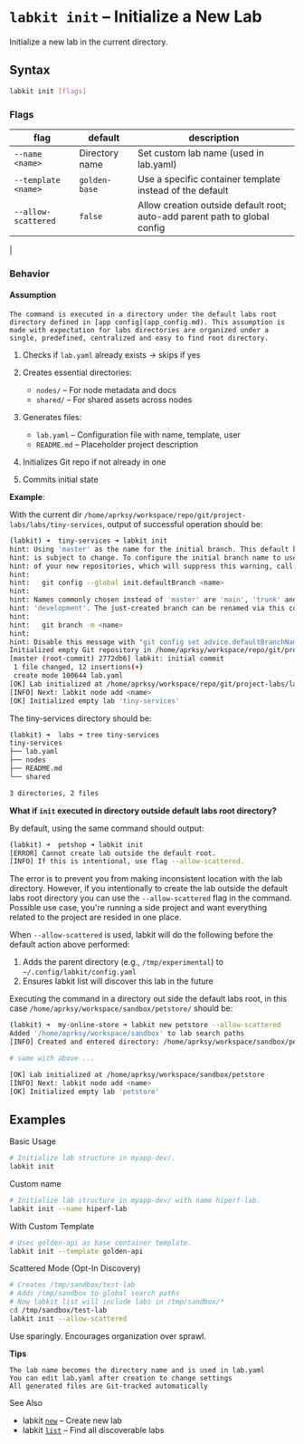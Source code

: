 # `labkit init` – Initialize a New Lab

Initialize a new lab in the current directory.

## Syntax

```bash
labkit init [flags]
```
 
### Flags 
| flag | default | description |
| --- | --- | --- |
| `--name <name>` | Directory name | Set custom lab name (used in lab.yaml) |
| `--template <name>` | `golden-base` | Use a specific container template instead of the default |
| `--allow-scattered` | `false` | Allow creation outside default root; auto-add parent path to global config |
|

### Behavior 

#### Assumption

    The command is executed in a directory under the default labs root directory defined in [app config](app_config.md). This assumption is made with expectation for labs directories are organized under a single, predefined, centralized and easy to find root directory.

1. Checks if `lab.yaml` already exists → skips if yes
2. Creates essential directories:
    - `nodes/` – For node metadata and docs
    - `shared/` – For shared assets across nodes
     
3. Generates files:
    - `lab.yaml` – Configuration file with name, template, user
    - `README.md` – Placeholder project description
     
4. Initializes Git repo if not already in one
5. Commits initial state

**Example**:

With the current dir `/home/aprksy/workspace/repo/git/project-labs/labs/tiny-services`, output of successful operation should be:
```bash
(labkit) ➜  tiny-services ➜ labkit init                           
hint: Using 'master' as the name for the initial branch. This default branch name
hint: is subject to change. To configure the initial branch name to use in all
hint: of your new repositories, which will suppress this warning, call:
hint:
hint: 	git config --global init.defaultBranch <name>
hint:
hint: Names commonly chosen instead of 'master' are 'main', 'trunk' and
hint: 'development'. The just-created branch can be renamed via this command:
hint:
hint: 	git branch -m <name>
hint:
hint: Disable this message with "git config set advice.defaultBranchName false"
Initialized empty Git repository in /home/aprksy/workspace/repo/git/project-labs/labs/tiny-services/.git/
[master (root-commit) 2772db6] labkit: initial commit
 1 file changed, 12 insertions(+)
 create mode 100644 lab.yaml
[OK] Lab initialized at /home/aprksy/workspace/repo/git/project-labs/labs/tiny-services
[INFO] Next: labkit node add <name>
[OK] Initialized empty lab 'tiny-services'
```

The tiny-services directory should be:
```bash
(labkit) ➜  labs ➜ tree tiny-services
tiny-services
├── lab.yaml
├── nodes
├── README.md
└── shared

3 directories, 2 files
```
**What if `init` executed in directory outside default labs root directory?**

By default, using the same command should output:
```bash
(labkit) ➜  petshop ➜ labkit init
[ERROR] Cannot create lab outside the default root.
[INFO] If this is intentional, use flag --allow-scattered.
```
The error is to prevent you from making inconsistent location with the lab directory. However, if you intentionally to create the lab outside the default labs root directory you can use the `--allow-scattered` flag in the command.    Possible use case, you're running a side project and want everything related to the project are resided in one place.

When `--allow-scattered` is used, labkit will do the following before the default action above performed:

1. Adds the parent directory (e.g., `/tmp/experimental`) to `~/.config/labkit/config.yaml`
2. Ensures labkit list will discover this lab in the future

Executing the command in a directory out side the default labs root, in this case `/home/aprksy/workspace/sandbox/petstore/` should be:
```bash
(labkit) ➜  my-online-store ➜ labkit new petstore --allow-scattered
Added '/home/aprksy/workspace/sandbox' to lab search paths
[INFO] Created and entered directory: /home/aprksy/workspace/sandbox/petstore

# same with above ...

[OK] Lab initialized at /home/aprksy/workspace/sandbox/petstore
[INFO] Next: labkit node add <name>
[OK] Initialized empty lab 'petstore'
```
         
## Examples 
Basic Usage 
```bash
# Initialize lab structure in myapp-dev/. 
labkit init
```

Custom name
```bash
# Initialize lab structure in myapp-dev/ with name hiperf-lab. 
labkit init --name hiperf-lab
```
 
With Custom Template 
```bash
# Uses golden-api as base container template. 
labkit init --template golden-api
```
 
Scattered Mode (Opt-In Discovery) 
```bash
# Creates /tmp/sandbox/test-lab
# Adds /tmp/sandbox to global search paths
# Now labkit list will include labs in /tmp/sandbox/*
cd /tmp/sandbox/test-lab
labkit init --allow-scattered
```
Use sparingly. Encourages organization over sprawl. 
     
**Tips** 

    The lab name becomes the directory name and is used in lab.yaml
    You can edit lab.yaml after creation to change settings
    All generated files are Git-tracked automatically
     

See Also 

- labkit [`new`](new.md)  – Create new lab 
- labkit [`list`](list.md)  – Find all discoverable labs
     